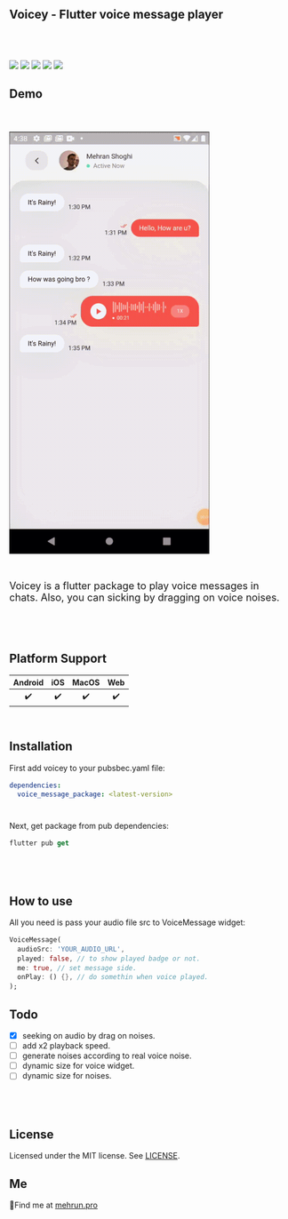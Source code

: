 
## Voicey - Flutter voice message player
<!-- <p align="center">
    <img src="voicey-logos.jpeg" alt="voice message package" width="200" style="border-radius: 50%; overflow:hidden;">
</p> -->
<div style="height:6px;"></div>

<div style="height:32px;"></div>

![](https://img.shields.io/github/license/mehranshoqi/voice_message_player?color=FF5D73&style=for-the-badge)
![](https://img.shields.io/github/languages/code-size/mehranshoqi/voice_message_player?color=6FD08C&label=Size&style=for-the-badge)
![](https://img.shields.io/github/issues/mehranshoqi/voice_message_player?color=E7E393&style=for-the-badge)
![](https://img.shields.io/pub/v/voice_message_package?color=D1F5FF&style=for-the-badge)
![](https://img.shields.io/github/last-commit/mehranshoqi/voice_message_player?color=F0F600&style=for-the-badge)


## Demo

<div style="height:24px;"></div>

![](voice_message_intro.gif)

<div style="height:12px;"></div>
<p style="font-size: 18px"/>
Voicey is a flutter package to play voice messages in chats. Also, you can sicking by dragging on voice noises.
</p>
<div style="height:40px;"></div>

## Platform Support

| Android | iOS | MacOS | Web |
| :-----: | :-: | :---: | :-: |
|   ✔️    | ✔️  |  ✔️   | ✔️  |

<div style="height:16px;"></div>

## Installation

First add voicey to your pubsbec.yaml file:

```yml
dependencies:
  voice_message_package: <latest-version>
```
<div style="height:12px;"></div>

Next, get package from pub dependencies:
```dart
flutter pub get
```

<div style="height:40px;"></div>

## How to use

All you need is pass your audio file src to VoiceMessage widget:
```dart
VoiceMessage(
  audioSrc: 'YOUR_AUDIO_URL',
  played: false, // to show played badge or not.
  me: true, // set message side.
  onPlay: () {}, // do somethin when voice played.
);
```

## Todo

- [x] seeking on audio by drag on noises.
- [ ] add x2 playback speed.
- [ ] generate noises according to real voice noise.
- [ ] dynamic size for voice widget.
- [ ] dynamic size for noises.

<div style="height:40px;"></div>

## License

Licensed under the MIT license. See [LICENSE](https://github.com/mehranshoqi/voice_message_player/blob/master/LICENSE "LICENSE").

<!-- ## Donation

[![Donate with Ripple](https://en.cryptobadges.io/badge/big/r3EazHwqTd7ifeCJj5gm3xdRna71vwmhwp)](https://en.cryptobadges.io/donate/r3EazHwqTd7ifeCJj5gm3xdRna71vwmhwp) -->


## Me

:pushpin:Find me at [mehrun.pro](https://mehrun.pro)




